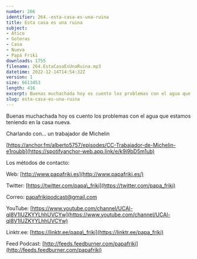 ```yaml
---
number: 266
identifier: 264.-esta-casa-es-una-ruina
title: Esta casa es una ruina
subject:
- Atico
- Goteras
- Casa
- Nueva
- Papá Friki
downloads: 1755
filename: 264.EstaCasaEsUnaRuina.mp3
datetime: 2022-12-14T14:54:32Z
version: 1
size: 6613453
length: 416
excerpt: Buenas muchachada hoy os cuento los problemas con el agua que estamos teniendo en la casa nueva
slug: esta-casa-es-una-ruina
---
```

Buenas muchachada hoy os cuento los problemas con el agua que estamos teniendo en la casa nueva.

Charlando con... un trabajador de Michelin

[https://anchor.fm/alberto5757/episodes/CC-Trabajador-de-Michelin-e1roubb](https://spotifyanchor-web.app.link/e/k9j9bD5m1ub)

Los métodos de contacto:

Web: [http://www.papafriki.es](http://www.papafriki.es/)

Twitter: [https://twitter.com/papa\_friki](https://twitter.com/papa_friki)

Correo: [papafrikipodcast@gmail.com](https://archive.org/details/papafrikipodast@gmail.com)

YouTube: [https://www.youtube.com/channel/UCAl-ql8V1IUZKYYLhhUVCYw](https://www.youtube.com/channel/UCAl-ql8V1IUZKYYLhhUVCYw)

Linktr.ee: [https://linktr.ee/papa\_friki](https://linktr.ee/papa_friki)

Feed Podcast: [http://feeds.feedburner.com/papafriki](http://feeds.feedburner.com/papafriki)